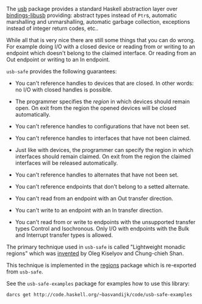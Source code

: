 The [usb] package provides a standard Haskell abstraction layer over
[bindings-libusb] providing: abstract types instead of `Ptr`s, automatic
marshalling and unmarshalling, automatic garbage collection, exceptions instead
of integer return codes, etc..

While all that is very nice there are still some things that you can do
wrong. For example doing I/O with a closed device or reading from or writing to
an endpoint which doesn't belong to the claimed interface. Or reading from an
Out endpoint or writing to an In endpoint.

`usb-safe` provides the following guarantees:

* You can't reference handles to devices that are closed. In other words: no I/O
   with closed handles is possible.

* The programmer specifies the *region* in which devices should remain open. On
  exit from the region the opened devices will be closed automatically.

* You can't reference handles to configurations that have not been set.

* You can't reference handles to interfaces that have not been claimed.

* Just like with devices, the programmer can specify the region in which
  interfaces should remain claimed. On exit from the region the claimed
  interfaces will be released automatically.

* You can't reference handles to alternates that have not been set.

* You can't reference endpoints that don't belong to a setted alternate.

* You can't read from an endpoint with an Out transfer direction.

* You can't write to an endpoint with an In transfer direction.

* You can't read from or write to endpoints with the unsupported transfer types
  Control and Isochronous. Only I/O with endpoints with the Bulk and Interrupt
  transfer types is allowed.

The primary technique used in `usb-safe` is called "Lightweight monadic regions"
which was [invented][1] by Oleg Kiselyov and Chung-chieh Shan.

This technique is implemented in the [regions] package which is re-exported from
`usb-safe`.

See the `usb-safe-examples` package for examples how to use this library:

    darcs get http://code.haskell.org/~basvandijk/code/usb-safe-examples

[1]: http://okmij.org/ftp/Haskell/regions.html#light-weight

[bindings-libusb]: http://hackage.haskell.org/package/bindings-libusb
[usb]:             http://hackage.haskell.org/package/usb
[regions]:         http://hackage.haskell.org/package/regions
